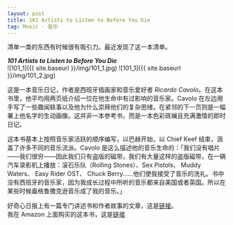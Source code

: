 ```yaml
---
layout: post
title: 101 Artists to Listen to Before You Die
tag: Music · 音乐
---
```


清单一类的东西有时候很有吸引力。最近发现了这一本清单。   

***101 Artists to Listen to Before You Die***   
![101_1]({{ site.baseurl }}/img/101_1.jpg)
![101_1]({{ site.baseurl }}/img/101_2.jpg)

这是一本音乐日记，作者是西班牙插画家和音乐爱好者 *Ricardo Cavolo*。在这本书里，他平均用两页纸介绍一位在他生命中有过影响的音乐家。Cavolo 在左边用手写了一些趣闻轶事以及他为什么崇拜他们的复杂思绪，在紧邻的下一页则是一幅署上他名字的生动画像。这并非一本参考书，而是一本色彩斑斓且充满激情的即时日记。   

这本书基本上按照音乐家活跃的顺序编写，以巴赫开始，以 Chief Keef 结束，涵盖了许多不同的音乐流派。Cavolo 是这么描述他的音乐生命的：「我们没有唱片——我们很穷——因此我们只有盗版的磁带，我们有大量这样的盗版磁带，在一辆汽车录影机上播放：滚石乐队（Rolling Stones）、Sex Pistols、 Muddy Waters、 Easy Rider OST、 Chuck Berry……他们使我接受了音乐的洗礼。书中没有西班牙的音乐家，因为我成长过程中所听的音乐都来自美国或者英国。所以在某些时候盎格鲁撒克逊音乐成了我的音乐。」       

好奇心日报上有一篇专门讲述书和作者故事的文章，这是[链接](http://www.qdaily.com/articles/15728.html)。   
我在 Amazon 上面购买的这本书，这是[链接](http://www.amazon.com/101-Artists-Listen-Before-You/dp/1910620009/ref=sr_1_1?ie=UTF8&qid=1444340303&sr=8-1&keywords=101+musician)
